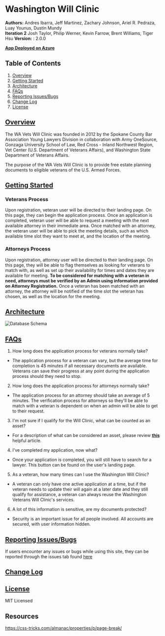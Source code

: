 # Washington Will Clinic
**Authors:** Andres Ibarra, Jeff Martinez, Zachary Johnson, Ariel R. Pedraza, Luay Younus, Dustin Mundy
</br>
**Iteration 2** Josh Taylor, Philip Werner, Kevin Farrow, Brent Williams, Tiger Hsu
**Version:** : 2.0.0

[**App Deployed on Azure**](https://washingtonwillclinic.azurewebsites.net/)

## Table of Contents

1. [Overview](https://github.com/Will-Clinic/WA-Will-Clinic/new/master?readme=1#overview)
2. [Getting Started](https://github.com/Will-Clinic/WA-Will-Clinic/new/master?readme=1#getting-started)
3. [Architecture](https://github.com/Will-Clinic/WA-Will-Clinic/new/master?readme=1#architecture)
4. [FAQs](https://github.com/Will-Clinic/WA-Will-Clinic/new/master?readme=1#faqs)
5. [Reporting Issues/Bugs](https://github.com/Will-Clinic/WA-Will-Clinic/new/master?readme=1#reporting-issuesbugs)
6. [Change Log](https://github.com/Will-Clinic/WA-Will-Clinic/new/master?readme=1#change-log)
7. [License](https://github.com/Will-Clinic/WA-Will-Clinic/new/master?readme=1#license)

## [Overview](https://github.com/Will-Clinic/WA-Will-Clinic/new/master?readme=1#table-of-contents)
The WA Vets Will Clinic was founded in 2012 by the Spokane County Bar Association Young Lawyers Division in collaboration with Army OneSource, Gonzaga University School of Law, Red Cross - Inland Northwest Region, Vet Center (U.S. Department of Veterans Affairs), and  Washington State Department of Veterans Affairs.

The purpose of the WA Vets Will Clinic is to provide free estate planning documents to eligible veterans of the U.S. Armed Forces.

## [Getting Started](https://github.com/Will-Clinic/WA-Will-Clinic/new/master?readme=1#table-of-contents)

### Veterans Process
Upon registration, veteran user will be directed to their landing page. On this page, they can begin the application process. Once an application is completed, veteran user will be able to request a meeting with the next available attorney in their immediate area. Once matched with an attorney, the veteran user will be able to pick the meeting details, such as which available time slot they want to meet at, and the location of the meeting.

### Attorneys Process
Upon registration, attorney user will be directed to their landing page. On this page, they will be able to flag themselves as looking for veterans to match with, as well as set up their availability for times and dates they are available for meeting. **To be considered for matching with a veteran in need, attorneys must be verified by an Admin using information provided on Attorney Registration.** Once a veteran has been matched with an attorney, the attorney will be notified of the time slot the veteran has chosen, as well as the location for the meeting.

## [Architecture](https://github.com/Will-Clinic/WA-Will-Clinic/new/master?readme=1#table-of-contents)
![Database Schema](https://i.imgur.com/1TC13OI.png "Microsoft SQL Database Schema")

## [FAQs](https://github.com/Will-Clinic/WA-Will-Clinic/new/master?readme=1#table-of-contents)
1. How long does the application process for veterans normally take?
  + The application process for a veteran can vary, but the average time for completion is 45 minutes if all necessary documents are available. Veterans can save their progress at any point during the application process should they need to stop.
  
2. How long does the application process for attorneys normally take?
  + The application process for an attorney should take an average of 5 minutes. The verification process for attorneys so they'll be able to match with a veteran is dependent on when an admin will be able to get to their request.
  
3. I'm not sure if I qualify for the Will Clinic, what can be counted as an asset?
  + For a description of what can be considered an asset, please review [**this**](https://www.sapling.com/12085934/examples-personal-assets) helpful article.
4. I've completed my application, now what?
  + Once your application is completed, you will still have to search for a lawyer. This button can be found on the user's landing page.
  
5. As a veteran, how many times can I use the Washington Will Clinic?
  + A veteran can only have one active application at a time, but if the veteran needs to update their will again at a later date and they still qualify for assistance, a veteran can always reuse the Washington Veterans Will Clinic's services.

6. A lot of this information is sensitive, are my documents protected?
  + Security is an important issue for all people involved. All accounts are secured, with user information hidden.
  
## [Reporting Issues/Bugs](https://github.com/Will-Clinic/WA-Will-Clinic/new/master?readme=1#table-of-contents)
If users encounter any issues or bugs while using this site, they can be reported through the issues tab found [here]()

## [Change Log](https://github.com/Will-Clinic/WA-Will-Clinic/new/master?readme=1#table-of-contents)

## [License](https://github.com/Will-Clinic/WA-Will-Clinic/new/master?readme=1#table-of-contents)
MIT Licensed

## Resources
https://css-tricks.com/almanac/properties/p/page-break/
